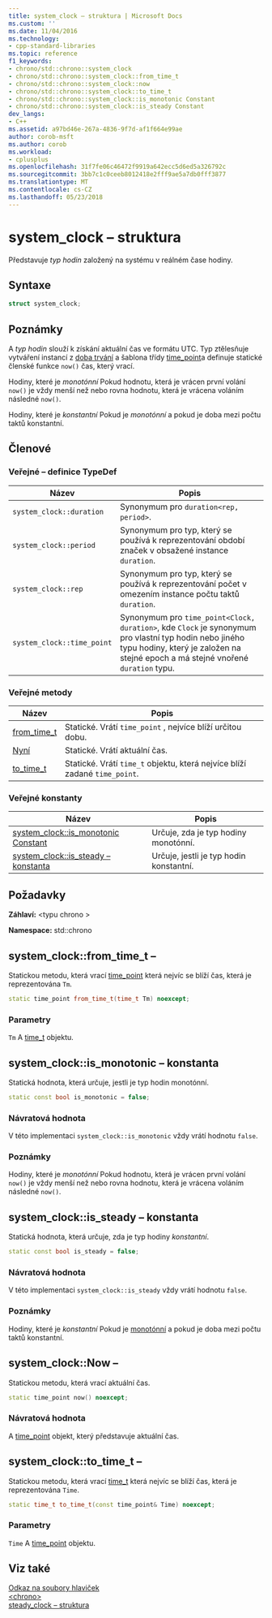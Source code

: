```yaml
---
title: system_clock – struktura | Microsoft Docs
ms.custom: ''
ms.date: 11/04/2016
ms.technology:
- cpp-standard-libraries
ms.topic: reference
f1_keywords:
- chrono/std::chrono::system_clock
- chrono/std::chrono::system_clock::from_time_t
- chrono/std::chrono::system_clock::now
- chrono/std::chrono::system_clock::to_time_t
- chrono/std::chrono::system_clock::is_monotonic Constant
- chrono/std::chrono::system_clock::is_steady Constant
dev_langs:
- C++
ms.assetid: a97bd46e-267a-4836-9f7d-af1f664e99ae
author: corob-msft
ms.author: corob
ms.workload:
- cplusplus
ms.openlocfilehash: 31f7fe06c46472f9919a642ecc5d6ed5a326792c
ms.sourcegitcommit: 3bb7c1c0ceeb8012418e2fff9ae5a7db0fff3877
ms.translationtype: MT
ms.contentlocale: cs-CZ
ms.lasthandoff: 05/23/2018
---
```

# <a name="systemclock-structure"></a>system_clock – struktura

Představuje *typ hodin* založený na systému v reálném čase hodiny.

## <a name="syntax"></a>Syntaxe

```cpp
struct system_clock;
```

## <a name="remarks"></a>Poznámky

A *typ hodin* slouží k získání aktuální čas ve formátu UTC. Typ ztělesňuje vytváření instancí z [doba trvání](../standard-library/duration-class.md) a šablona třídy [time_point](../standard-library/time-point-class.md)a definuje statické členské funkce `now()` čas, který vrací.

Hodiny, které je *monotónní* Pokud hodnotu, která je vrácen první volání `now()` je vždy menší než nebo rovna hodnotu, která je vrácena voláním následné `now()`.

Hodiny, které je *konstantní* Pokud je *monotónní* a pokud je doba mezi počtu taktů konstantní.

## <a name="members"></a>Členové

### <a name="public-typedefs"></a>Veřejné – definice TypeDef

|Název|Popis|
|----------|-----------------|
|`system_clock::duration`|Synonymum pro `duration<rep, period>`.|
|`system_clock::period`|Synonymum pro typ, který se používá k reprezentování období značek v obsažené instance `duration`.|
|`system_clock::rep`|Synonymum pro typ, který se používá k reprezentování počet v omezením instance počtu taktů `duration`.|
|`system_clock::time_point`|Synonymum pro `time_point<Clock, duration>`, kde `Clock` je synonymum pro vlastní typ hodin nebo jiného typu hodiny, který je založen na stejné epoch a má stejné vnořené `duration` typu.|

### <a name="public-methods"></a>Veřejné metody

|Název|Popis|
|----------|-----------------|
|[from_time_t](#from_time_t)|Statické. Vrátí `time_point` , nejvíce blíží určitou dobu.|
|[Nyní](#now)|Statické. Vrátí aktuální čas.|
|[to_time_t](#to_time_t)|Statické. Vrátí `time_t` objektu, která nejvíce blíží zadané `time_point`.|

### <a name="public-constants"></a>Veřejné konstanty

|Název|Popis|
|----------|-----------------|
|[system_clock::is_monotonic Constant](#is_monotonic_constant)|Určuje, zda je typ hodiny monotónní.|
|[system_clock::is_steady – konstanta](#is_steady_constant)|Určuje, jestli je typ hodin konstantní.|

## <a name="requirements"></a>Požadavky

**Záhlaví:** \<typu chrono >

**Namespace:** std::chrono

## <a name="from_time_t"></a>  system_clock::from_time_t –

Statickou metodu, která vrací [time_point](../standard-library/time-point-class.md) která nejvíc se blíží čas, která je reprezentována `Tm`.

```cpp
static time_point from_time_t(time_t Tm) noexcept;
```

### <a name="parameters"></a>Parametry

`Tm` A [time_t](../c-runtime-library/standard-types.md) objektu.

## <a name="is_monotonic_constant"></a>  system_clock::is_monotonic – konstanta

Statická hodnota, která určuje, jestli je typ hodin monotónní.

```cpp
static const bool is_monotonic = false;
```

### <a name="return-value"></a>Návratová hodnota

V této implementaci `system_clock::is_monotonic` vždy vrátí hodnotu `false`.

### <a name="remarks"></a>Poznámky

Hodiny, které je *monotónní* Pokud hodnotu, která je vrácen první volání `now()` je vždy menší než nebo rovna hodnotu, která je vrácena voláním následné `now()`.

## <a name="is_steady_constant"></a>  system_clock::is_steady – konstanta

Statická hodnota, která určuje, zda je typ hodiny *konstantní*.

```cpp
static const bool is_steady = false;
```

### <a name="return-value"></a>Návratová hodnota

V této implementaci `system_clock::is_steady` vždy vrátí hodnotu `false`.

### <a name="remarks"></a>Poznámky

Hodiny, které je *konstantní* Pokud je [monotónní](#is_monotonic_constant) a pokud je doba mezi počtu taktů konstantní.

## <a name="now"></a>  system_clock::Now –

Statickou metodu, která vrací aktuální čas.

```cpp
static time_point now() noexcept;
```

### <a name="return-value"></a>Návratová hodnota

A [time_point](../standard-library/time-point-class.md) objekt, který představuje aktuální čas.

## <a name="to_time_t"></a>  system_clock::to_time_t –

Statickou metodu, která vrací [time_t](../c-runtime-library/standard-types.md) která nejvíc se blíží čas, která je reprezentována `Time`.

```cpp
static time_t to_time_t(const time_point& Time) noexcept;
```

### <a name="parameters"></a>Parametry

`Time` A [time_point](../standard-library/time-point-class.md) objektu.

## <a name="see-also"></a>Viz také

[Odkaz na soubory hlaviček](../standard-library/cpp-standard-library-header-files.md)<br/>
[\<chrono>](../standard-library/chrono.md)<br/>
[steady_clock – struktura](../standard-library/steady-clock-struct.md)<br/>
